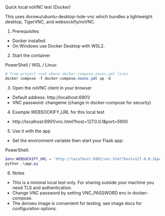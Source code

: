 Quick local noVNC test (Docker)

This uses dorowu/ubuntu-desktop-lxde-vnc which bundles a lightweight desktop, TigerVNC, and websockify/noVNC.

1) Prerequisites
- Docker installed.
- On Windows use Docker Desktop with WSL2.

2) Start the container

PowerShell / WSL / Linux:

```powershell
# from project root where docker-compose.novnc.yml lives
docker compose -f docker-compose.novnc.yml up -d
```

3) Open the noVNC client in your browser
- Default address: http://localhost:6901/
- VNC password: changeme (change in docker-compose for security)

4) Example WEBSOCKIFY_URL for this local test
- http://localhost:6901/vnc.html?host=127.0.0.1&port=5900

5) Use it with the app
- Set the environment variable then start your Flask app:

PowerShell:

```powershell
$env:WEBSOCKIFY_URL = 'http://localhost:6901/vnc.html?host=127.0.0.1&port=5900'
python .\app.py
```

6) Notes
- This is a minimal local test only. For sharing outside your machine you need TLS and authentication.
- Change VNC password by setting VNC_PASSWORD env in docker-compose.
- The dorowu image is convenient for testing; see image docs for configuration options.
